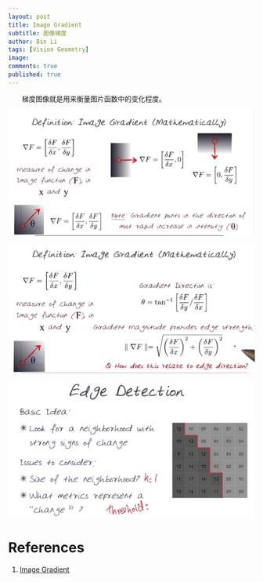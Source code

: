 ```yaml
---
layout: post
title: Image Gradient
subtitle: 图像梯度
author: Bin Li
tags: [Vision Geometry]
image: 
comments: true
published: true
---
```


　　梯度图像就是用来衡量图片函数中的变化程度。

![-w1273](/img/media/15888366554024.jpg)

![-w1214](/img/media/15888367603687.jpg)

![-w1164](/img/media/15888371713981.jpg)


# References
1. [Image Gradient](https://www.youtube.com/watch?v=Dl5lPdoCXi8)